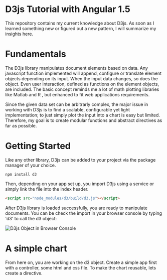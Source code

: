 # D3js Tutorial with Angular 1.5

This repository contains my current knowledge about D3js. As soon as I learned something new or figured out a new pattern, I will summarize my insights here. 


# Fundamentals
The D3js library manipulates document elements based on data. Any javascript function implemented will append, configure or translate element objects depending on its input. When the input data changes, so does the object. Even user interaction, defined as functions on the element objects, are included. The basic concept reminds me a lot of math plotting libraries like Matlab and R , but enhanced to fit web applications requirements.

Since the given data set can be arbitrarly complex, the major issue in working with D3js is to find a scalable, configurable yet light implementation; to just simply plot the input into a chart is easy but limited. Therefore, my goal is to create modular functions and abstract directives as far as possible.

# Getting Started
Like any other library, D3js can be added to your project via the package manager of your choice. 

```console
npm install d3
```

Then, depending on your app set up, you import D3js using a service or simply link the file into the index header. 

```html
<script src="node_modules/d3/build/d3.js"></script>
```
After D3js library is loaded successfully, you are ready to manipulate documents. You can be check the import in your browser console by typing 'd3' to call the d3 object:

![D3js Object in Browser Console](https://cloud.githubusercontent.com/assets/19322615/20215412/67714524-a814-11e6-87bb-43b35540695c.png)

# A simple chart

From  here on, you are working on the d3 object. Create a simple app first with a controller, some html and css file. To make the chart reusable, lets create a directive.


